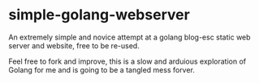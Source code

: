 # simple-golang-webserver
An extremely simple and novice attempt at a golang blog-esc static web server and website, free to be re-used.

Feel free to fork and improve, this is a slow and arduious exploration of Golang for me and is going to be a tangled mess forver.
